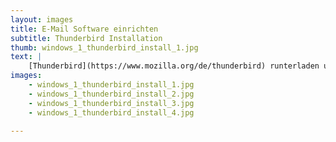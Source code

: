 ```yaml
---
layout: images
title: E-Mail Software einrichten
subtitle: Thunderbird Installation
thumb: windows_1_thunderbird_install_1.jpg
text: |
    [Thunderbird](https://www.mozilla.org/de/thunderbird) runterladen und ausführen.
images:
    - windows_1_thunderbird_install_1.jpg
    - windows_1_thunderbird_install_2.jpg
    - windows_1_thunderbird_install_3.jpg
    - windows_1_thunderbird_install_4.jpg

---
```

